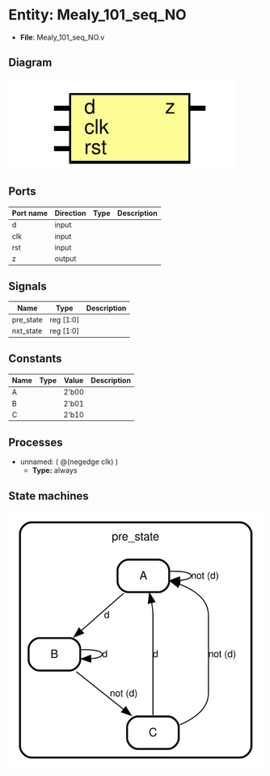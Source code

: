 
# Entity: Mealy_101_seq_NO 
- **File**: Mealy_101_seq_NO.v

## Diagram
![Diagram](Mealy_101_seq_NO.svg "Diagram")
## Ports

| Port name | Direction | Type | Description |
| --------- | --------- | ---- | ----------- |
| d         | input     |      |             |
| clk       | input     |      |             |
| rst       | input     |      |             |
| z         | output    |      |             |

## Signals

| Name      | Type      | Description |
| --------- | --------- | ----------- |
| pre_state | reg [1:0] |             |
| nxt_state | reg [1:0] |             |

## Constants

| Name | Type | Value | Description |
| ---- | ---- | ----- | ----------- |
| A    |      | 2'b00 |             |
| B    |      | 2'b01 |             |
| C    |      | 2'b10 |             |

## Processes
- unnamed: ( @(negedge clk) )
  - **Type:** always

## State machines

![Diagram_state_machine_0]( fsm_Mealy_101_seq_NO_00.svg "Diagram")